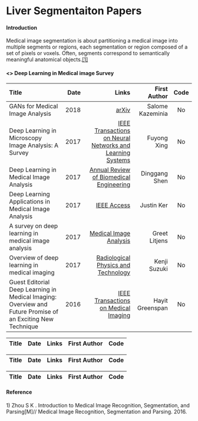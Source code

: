 # Liver Segmentaiton Papers 

 

#### Introduction
Medical image segmentation is about partitioning a medical image into multiple segments or regions, each segmentation or region composed of a set of pixels or voxels. Often, segments correspond to semantically meaningful anatomical objects.<a href="#id_1">[1]</a>

#### <> Deep Learning in Medical image Survey
Title | Date | Links |First Author| Code|
:---- |-----:|------:|-----------:|:-----:
GANs for Medical Image Analysis | 2018 | [arXiv](https://arxiv.org/abs/1809.06222) | Salome Kazeminia | No |  
Deep Learning in Microscopy Image Analysis: A Survey | 2017 | [IEEE Transactions on Neural Networks and Learning Systems](https://ieeexplore.ieee.org/document/8118310) | Fuyong Xing | No |   
Deep Learning in Medical Image Analysis | 2017 | [Annual Review of Biomedical Engineering](https://www.annualreviews.org/doi/10.1146/annurev-bioeng-071516-044442) | Dinggang Shen | No |  
Deep Learning Applications in Medical Image Analysis | 2017 | [IEEE Access](https://ieeexplore.ieee.org/document/8241753) | Justin Ker | No|  
A survey on deep learning in medical image analysis | 2017 | [Medical Image Analysis](https://www.sciencedirect.com/science/article/pii/S1361841517301135) | Greet Litjens | No |  
Overview of deep learning in medical imaging | 2017 | [Radiological Physics and Technology](https://link.springer.com/article/10.1007/s12194-017-0406-5)| Kenji Suzuki | No |  
Guest Editorial Deep Learning in Medical Imaging: Overview and Future Promise of an Exciting New Technique | 2016 | [ IEEE Transactions on Medical Imaging](https://ieeexplore.ieee.org/document/7463094) | Hayit Greenspan | No |  



Title | Date | Links |First Author| Code|
:---- |-----:|------:|-----------:|:-----:

Title | Date | Links |First Author| Code|
:---- |-----:|------:|-----------:|:-----:

Title | Date | Links |First Author| Code|
:---- |-----:|------:|-----------:|:-----:

#### Reference
<span id ="id_1"> 1) Zhou S K . Introduction to Medical Image Recognition, Segmentation, and Parsing[M]// Medical Image Recognition, Segmentation and Parsing. 2016.
